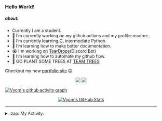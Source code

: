 ### Hello World!

##### about:
- Currently I am a student.
- 🔭 I’m currently working on my github actions and my profile-readme. 
- 🌱 I’m currently learning C, intermediate Python.
- 🌱 I’m learning how to make better documentation.
- 😭 I'm working on [TearDrops](https://github.com/Vyvy-vi/TearDrops)(Discord Bot)
- 🌱 I’m learning how to automate my github flow.
- 🌱 GO PLANT SOME TREES AT [TEAM TREES](https://teamtrees.org/)

Checkout my new [portfolio site](https://vyvy-vi.github.io/portfolio) 🙃

<p align="center">
  <a href="https://twitter.com/Vyvy_viM"><img target="_blank" src="https://img.shields.io/badge/twitter%20@Vyvy_viM-0D95E8?style=for-the-badge&logo=twitter&logoColor=white"/></a> 
  <a href="https://vyvy-vi.github.io/portfolio"><img target="_blank" src="https://img.shields.io/badge/-I%27m_craving_for_open_source-green?style=for-the-badge&logo=github&logoColor=black"/></a> 
</p>

[![Vyom's github activity graph](https://activity-graph.herokuapp.com/graph?username=Vyvy-vi)](https://github.com/ashutosh00710/github-readme-activity-graph)

<p align="center">
<a href="https://github.com/Vyvy-vi/Vyvy-vi">
  <img src="https://profile-readme-git-master.vyvy-vi.vercel.app/api?username=Vyvy-vi&show_icons=true&line_height=27&count_private=true&title_color=ffffff&text_color=c9cacc&icon_color=2bbc8a&bg_color=1d1f21" alt="Vyom's GitHub Stats" />
</a>
</p>


---
<details>
  <summary>:zap: My Activity:</summary>
  
<!--START_SECTION:waka-->
**I'm an Early 🐤** 

```text
🌞 Morning    53 commits     ██████████░░░░░░░░░░░░░░░   42.4% 
🌆 Daytime    12 commits     ██░░░░░░░░░░░░░░░░░░░░░░░   9.6% 
🌃 Evening    38 commits     ███████░░░░░░░░░░░░░░░░░░   30.4% 
🌙 Night      22 commits     ████░░░░░░░░░░░░░░░░░░░░░   17.6%

```
📅 **I'm Most Productive on Monday** 

```text
Monday       28 commits     █████░░░░░░░░░░░░░░░░░░░░   22.4% 
Tuesday      14 commits     ██░░░░░░░░░░░░░░░░░░░░░░░   11.2% 
Wednesday    12 commits     ██░░░░░░░░░░░░░░░░░░░░░░░   9.6% 
Thursday     10 commits     ██░░░░░░░░░░░░░░░░░░░░░░░   8.0% 
Friday       17 commits     ███░░░░░░░░░░░░░░░░░░░░░░   13.6% 
Saturday     22 commits     ████░░░░░░░░░░░░░░░░░░░░░   17.6% 
Sunday       22 commits     ████░░░░░░░░░░░░░░░░░░░░░   17.6%

```


📊 **This Week I Spent My Time On** 

```text
🔥 Editors: 
Vim                      6 hrs 40 mins       ████████████████████████░   98.65% 
CLion                    5 mins              ░░░░░░░░░░░░░░░░░░░░░░░░░   1.35%

🐱‍💻 Projects: 
dev-quotes-api           2 hrs 20 mins       ████████░░░░░░░░░░░░░░░░░   34.69% 
Unknown Project          1 hr 34 mins        █████░░░░░░░░░░░░░░░░░░░░   23.26% 
TearDrops                1 hr 1 min          ███░░░░░░░░░░░░░░░░░░░░░░   15.23% 
EddieBot                 39 mins             ██░░░░░░░░░░░░░░░░░░░░░░░   9.75% 
vyvy-meme-pages          31 mins             ██░░░░░░░░░░░░░░░░░░░░░░░   7.75%

```


<!--END_SECTION:waka-->
</details>
